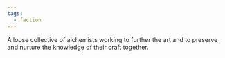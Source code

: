 ```yaml
---
tags:
  - faction
---
```

A loose collective of alchemists working to further the art and to preserve and nurture the knowledge of their craft together.
